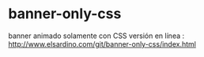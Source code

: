 # banner-only-css
banner animado solamente con CSS
versión en línea : http://www.elsardino.com/git/banner-only-css/index.html
